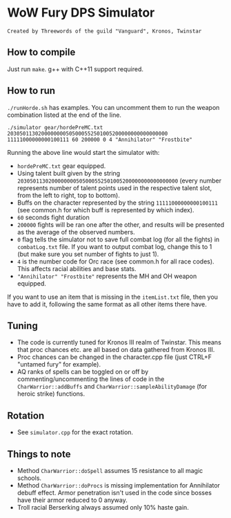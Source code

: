 # WoW Fury DPS Simulator

`Created by Threewords of the guild "Vanguard", Kronos, Twinstar`

## How to compile
Just run `make`. g++ with C++11 support required.

## How to run
`./runHorde.sh` has examples. You can uncomment them to run the weapon combination listed at the end of the line.

`./simulator gear/hordePreMC.txt 2030501130200000000505000552501005200000000000000000 11111000000000100111 60 200000 0 4 "Annihilator" "Frostbite"`

Running the above line would start the simulator with:
* `hordePreMC.txt` gear equipped.
* Using talent built given by the string `2030501130200000000505000552501005200000000000000000` (every number represents number of talent points used in the respective talent slot, from the left to right, top to bottom).
* Buffs on the character represented by the string `11111000000000100111` (see common.h for which buff is represented by which index).
* `60` seconds fight duration
* `200000` fights will be ran one after the other, and results will be presented as the average of the observed numbers.
* `0` flag tells the simulator not to save full combat log (for all the fights) in `combatLog.txt` file. If you want to output combat log, change this to 1 (but make sure you set number of fights to just 1).
* `4` is the number code for Orc race (see common.h for all race codes). This affects racial abilities and base stats.
* `"Annihilator" "Frostbite"` represents the MH and OH weapon equipped.

If you want to use an item that is missing in the `itemList.txt` file, then you have to add it, following the same format as all other items there have.

## Tuning
* The code is currently tuned for Kronos III realm of Twinstar. This means that proc chances etc. are all based on data gathered from Kronos III.
* Proc chances can be changed in the character.cpp file (just CTRL+F "untamed fury" for example).
* AQ ranks of spells can be toggled on or off by commenting/uncommenting the lines of code in the `CharWarrior::addBuffs` and `CharWarrior::sampleAbilityDamage` (for heroic strike) functions.

## Rotation
* See `simulator.cpp` for the exact rotation.

## Things to note
* Method `CharWarrior::doSpell` assumes 15 resistance to all magic schools.
* Method `CharWarrior::doProcs` is missing implementation for Annihilator debuff effect. Armor penetration isn't used in the code since bosses have their armor reduced to 0 anyway.
* Troll racial Berserking always assumed only 10% haste gain.

